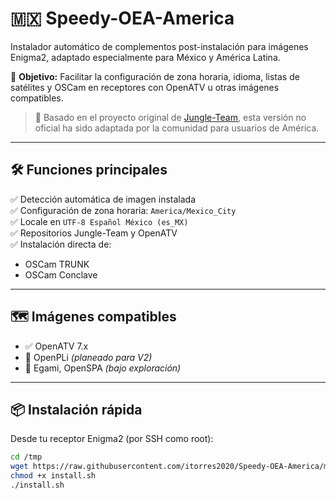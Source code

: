 # 🇲🇽 Speedy-OEA-America

Instalador automático de complementos post-instalación para imágenes Enigma2, adaptado especialmente para México y América Latina.

🎯 **Objetivo:** Facilitar la configuración de zona horaria, idioma, listas de satélites y OSCam en receptores con OpenATV u otras imágenes compatibles.

> 🔧 Basado en el proyecto original de [Jungle-Team](https://github.com/jungla-team/Speedy-OEA-autoinstall), esta versión no oficial ha sido adaptada por la comunidad para usuarios de América.

---

## 🛠️ Funciones principales

✅ Detección automática de imagen instalada  
✅ Configuración de zona horaria: `America/Mexico_City`  
✅ Locale en `UTF-8 Español México (es_MX)`  
✅ Repositorios Jungle-Team y OpenATV  
✅ Instalación directa de:
- OSCam TRUNK
- OSCam Conclave

---

## 🗺️ Imágenes compatibles

- ✅ OpenATV 7.x  
- 🚧 OpenPLi *(planeado para V2)*  
- 🚧 Egami, OpenSPA *(bajo exploración)*

---

## 📦 Instalación rápida

Desde tu receptor Enigma2 (por SSH como root):

```bash
cd /tmp
wget https://raw.githubusercontent.com/itorres2020/Speedy-OEA-America/main/install.sh -O install.sh
chmod +x install.sh
./install.sh

